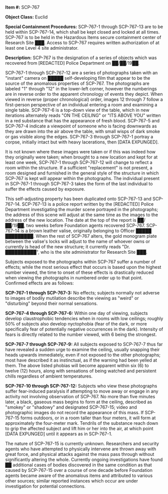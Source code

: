 **Item #:** SCP-767

**Object Class:** Euclid

**Special Containment Procedures:** SCP-767-1 through SCP-767-13 are to be held within SCP-767-14, which shall be kept closed and locked at all times. SCP-767 is to be held in the Hazardous Items secure containment center of Research Site ███. Access to SCP-767 requires written authorization of at least one Level 4 site administrator.

**Description:** SCP-767 is the designation of a series of objects which was recovered from \[REDACTED\] Police Department on ██/██/19██.

SCP-767-1 through SCP-767-12 are a series of photographs taken with an "instant" camera on █████ self-developing film that appear to be the source of the anomalous properties of SCP-767. The photographs are labeled "1" through "12" in the lower-left corner, however the numberings are in reverse order to the apparent chronology of events they depict. When viewed in reverse (proper chronological) order, images 12 through 7 follow a first-person perspective of an individual entering a room and examining a single table. SCP-767-6 is a top-down view of the table, which in new iterations alternately reads "ON THE CEILING" or "ITS ABOVE YOU" written in a red substance that has the appearance of fresh blood. SCP-767-5 and SCP-767-4 indicate a viewpoint of someone who is facing downwards as they are drawn into the air above the table, with small wisps of dark smoke or gas visible along the edges. SCP-767-3 through SCP-767-1 portray a corpse, initially intact but with heavy lacerations, then \[DATA EXPUNGED\].

It is not known where these images were taken or if this was indeed how they originally were taken; when brought to a new location and kept for at least one week, SCP-767-1 through SCP-767-12 will change to reflect a room within the structure. If a sufficient "replacement" is not present, a room designed and furnished in the general style of the structure in which SCP-767 is kept will appear within the photographs. The individual present in SCP-767-1 through SCP-767-3 takes the form of the last individual to suffer the effects caused by exposure.

This self-adjusting property has been duplicated onto SCP-767-13 and SCP-767-14. SCP-767-13 is a police report written by the \[REDACTED\] Police Department investigating the murder scene portrayed in the photographs; the address of this scene will adjust at the same time as the images to the address of the new location. The date at the top of the report is ██/██/19██, two weeks before Foundation agents recovered SCP-767. SCP-767-14 is a brown leather valise, originally belonging to Officer █████ █████████. When the rest of SCP-767 alters, the gold monogram plate between the valise's locks will adjust to the name of whoever owns or currently is head of the new structure; it currently reads "Dr. ██████████", who is the site administrator for Research Site ███.

Subjects exposed to the photographs within SCP-767 suffer a number of effects; while the most serious effect that occurs is based upon the highest number viewed, the time to onset of these effects is drastically reduced when viewing the photographs in numbered order up to that point. Confirmed effects are as follows:

**SCP-767-1 through SCP-767-3:** No effects; subjects normally not adverse to images of bodily mutilation describe the viewing as "weird" or "disturbing" beyond their normal sensations.

**SCP-767-4 through SCP-767-6:** Within one day of viewing, subjects develop claustrophobic tendencies when in rooms with low ceilings; roughly 50% of subjects also develop nyctophobia (fear of the dark, or more specifically fear of potentially negative occurrences in the dark). Intensity of fears is directly related to the number viewed, with 6 being the strongest.

**SCP-767-7 through SCP-767-9:** All subjects exposed to SCP-767-7 thus far have revealed a sudden urge to examine the ceiling, usually snapping their heads upwards immediately, even if not exposed to the other photographs; most have described it as instinctual, as if the warning had been yelled at them. The above listed phobias will become apparent within six (6) to twelve (12) hours, along with sensations of being watched and persistent chills regardless of ambient temperatures.

**SCP-767-10 through SCP-767-12:** Subjects who view these photographs suffer fear-induced paralysis if attempting to move away or engage in any activity not involving observation of SCP-767. No more than five minutes later, a black, gaseous mass begins to form at the ceiling, described as "smokey" or "shadowy" and designated SCP-767-15; video and photographic images do not record the appearance of this mass. If SCP-767-15 forms outdoors, or in a room taller than four meters, it will form at approximately the four-meter mark. Tendrils of the substance reach down to grip the affected subject and lift him or her into the air, at which point \[DATA EXPUNGED\] until it appears as in SCP-767-1.

The nature of SCP-767-15 is currently unknown. Researchers and security agents who have attempted to physically intervene are thrown away with great force, and physical attacks against the mass pass through without significantly altering the whole. Currently ongoing investigations have found ██ additional cases of bodies discovered in the same condition as that caused by SCP-767-15 over a course of one decade before Foundation agents became aware of the anomalous items and attributed to various other sources; similar reported instances which occur are under investigation for potential connections.